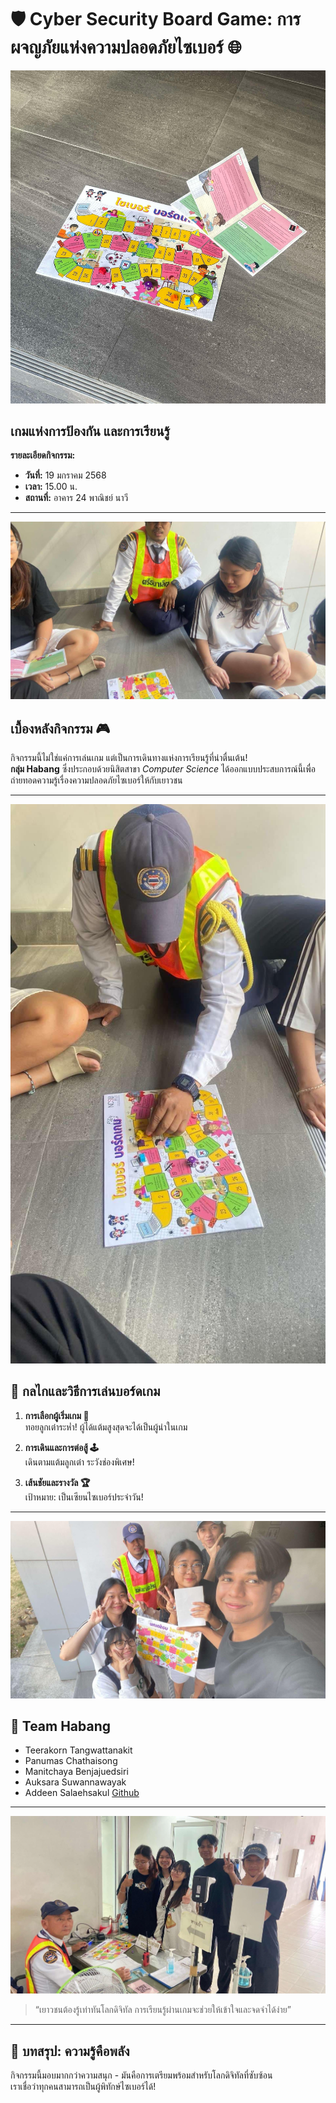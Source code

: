 # 🛡️ Cyber Security Board Game: การผจญภัยแห่งความปลอดภัยไซเบอร์ 🌐

![Board Game 1](profile/boardgame-1.jpg)  

## เกมแห่งการป้องกัน และการเรียนรู้  
**รายละเอียดกิจกรรม:**  
- **วันที่:** 19 มกราคม 2568  
- **เวลา:** 15.00 น.  
- **สถานที่:** อาคาร 24 พาณิชย์ นาวี  

---

![Board Game 2](profile/boardgame-2.jpg)  

## เบื้องหลังกิจกรรม 🎮
กิจกรรมนี้ไม่ใช่แค่การเล่นเกม แต่เป็นการเดินทางแห่งการเรียนรู้ที่น่าตื่นเต้น!  
**กลุ่ม Habang** ซึ่งประกอบด้วยนิสิตสาขา *Computer Science* ได้ออกแบบประสบการณ์นี้เพื่อถ่ายทอดความรู้เรื่องความปลอดภัยไซเบอร์ให้กับเยาวชน  

---

![Board Game 3](profile/boardgame-3.jpg)  

## 🎲 กลไกและวิธีการเล่นบอร์ดเกม  
1. **การเลือกผู้เริ่มเกม 🎳**  
   ทอยลูกเต๋าระห่ำ! ผู้ได้แต้มสูงสุดจะได้เป็นผู้นำในเกม  

2. **การเดินและการต่อสู้ 🕹️**  
   เดินตามแต้มลูกเต๋า ระวังช่องพิเศษ!  

3. **เส้นชัยและรางวัล 🏆**  
   เป้าหมาย: เป็นเซียนไซเบอร์ประจำวัน!  

---

![Board Game 4](profile/boardgame-4.jpg)  

## 👥 Team Habang  
- Teerakorn Tangwattanakit  
- Panumas Chathaisong  
- Manitchaya Benjajuedsiri  
- Auksara Suwannawayak  
- Addeen Salaehsakul [Github](https://itzdeenzxx.github.io/boardgame)

---

![Board Game 5](profile/boardgame-5.jpg)  

> “เยาวชนต้องรู้เท่าทันโลกดิจิทัล การเรียนรู้ผ่านเกมจะช่วยให้เข้าใจและจดจำได้ง่าย” 

---

## 🌸 บทสรุป: ความรู้คือพลัง  
กิจกรรมนี้มอบมากกว่าความสนุก - มันคือการเตรียมพร้อมสำหรับโลกดิจิทัลที่ซับซ้อน  
เราเชื่อว่าทุกคนสามารถเป็นผู้พิทักษ์ไซเบอร์ได้!  
